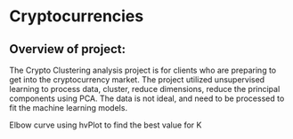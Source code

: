 # Cryptocurrencies

## Overview of project:
The Crypto Clustering analysis project is for clients who are preparing to get into the cryptocurrency market. The project utilized unsupervised learning to process data, cluster, reduce dimensions, reduce the principal components using PCA. The data is not ideal, and need to be processed to fit the machine learning models.

Elbow curve using hvPlot to find the best value for K
